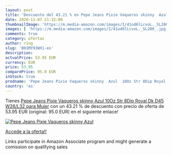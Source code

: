 ```yaml
---
layout: post
title: 'Descuento del 43.21 % en Pepe Jeans Pixie Vaqueros skinny  Azul  '
date: 2020-11-07 21:32:09
thumbnailImage: 'https://m.media-amazon.com/images/I/41od6lLcvoL._SL200_.jpg'
images: [ 'https://m.media-amazon.com/images/I/41od6lLcvoL._SL200_.jpg' ]
comments: true
category: ofertas
author: ring
slug: 'B01MY93WX1-es'
description:
actualPrice: 53.95 EUR
currency: EUR
price: 53.95
comparePrice: 95.0 EUR
inStock: true
prodname: 'Pepe Jeans Pixie Vaqueros skinny  Azul  10Oz Str 8Dip Royal Dk D45   W26/L32 para Mujer'
country: 'es'
---
```


Tienes [Pepe Jeans Pixie Vaqueros skinny  Azul  10Oz Str 8Dip Royal Dk D45   W26/L32 para Mujer](https://www.amazon.es/dp/B01MY93WX1/?tag=tolees-21) con un 43.21 % de descuento con precio de oferta de 53.95 EUR (original: 95.0 EUR) en el siguiente enlace!

[![Pepe Jeans Pixie Vaqueros skinny  Azul  ](https://m.media-amazon.com/images/I/41od6lLcvoL._SL200_.jpg)](https://www.amazon.es/dp/B01MY93WX1/?tag=tolees-21)

[Accede a la oferta!!](https://www.amazon.es/dp/B01MY93WX1/?tag=tolees-21)

Links participate in Amazon Associate program and might generate a comission on qualifying sales


